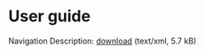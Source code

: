 User guide
==========

Navigation Description:
[download](http://web.archive.org/web/20120104202317/http://wiki.restlet.org/docs_1.1/13-restlet/version/11/part/5/data?branch=docs-1_1&language=en)
(text/xml, 5.7 kB)


